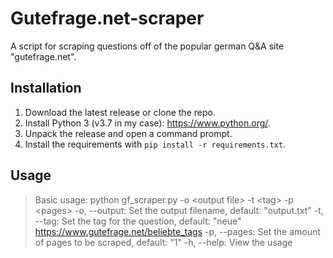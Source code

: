 # Gutefrage.net-scraper
A script for scraping questions off of the popular german Q&A site "gutefrage.net".

## Installation

 1. Download the latest release or clone the repo.
 2. Install Python 3 (v3.7 in my case): https://www.python.org/.
 3. Unpack the release and open a command prompt.
 4. Install the requirements with `pip install -r requirements.txt`.

## Usage

> Basic usage: python gf_scraper.py -o \<output file\> -t \<tag\> -p
> \<pages\>
> -o, --output: Set the output filename, default: "output.txt"
> -t, --tag: Set the tag for the question, default: "neue"
> https://www.gutefrage.net/beliebte_tags
> -p, --pages: Set the amount of pages to be scraped, default: "1"
> -h, --help: View the usage
